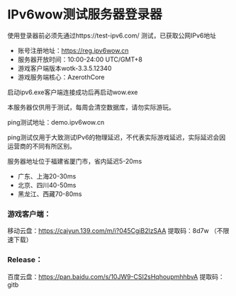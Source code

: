 # IPv6wow测试服务器登录器
使用登录器前必须先通过https://test-ipv6.com/ 测试，已获取公网IPv6地址

- 账号注册地址：https://reg.ipv6wow.cn
- 服务器开放时间：10:00-24:00  UTC/GMT+8
- 游戏客户端版本wotk-3.3.5.12340
- 游戏服务端核心：AzerothCore

启动ipv6.exe客户端连接成功后再启动wow.exe

本服务器仅供用于测试，每周会清空数据库，请勿实际游玩。

ping测试地址：demo.ipv6wow.cn

ping测试仅用于大致测试IPv6的物理延迟，不代表实际游戏延迟，实际延迟会因运营商的不同有所区别。

服务器地址位于福建省厦门市，省内延迟5-20ms
- 广东、上海20-30ms 
- 北京、四川40-50ms
- 黑龙江、西藏70-80ms

### 游戏客户端：
移动云盘：https://caiyun.139.com/m/i?045CgiB2lzSAA  提取码：8d7w   （不限速下载）

### Release：
百度云盘：https://pan.baidu.com/s/10JW9-CSI2sHqhoupmhhbvA   提取码：gitb
